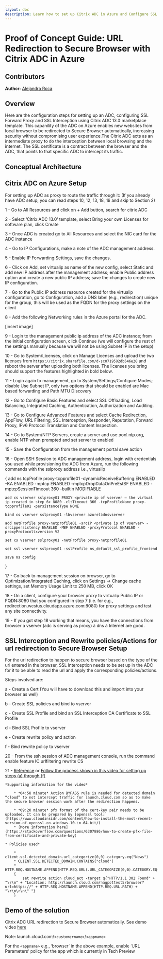 ```yaml
---
layout: doc
description: Learn how to set up Citrix ADC in Azure and Configure SSL Forward Proxy and SSL Interception. This integration allows the dynamic delivery of resources by redirecting browsing to Secure Browser service providing a secury to the company network without sacrificing user experience.
---
```

# Proof of Concept Guide: URL Redirection to Secure Browser with Citrix ADC in Azure

## Contributors

**Author:** [Alejandra Roca](URL)

## Overview

Here are the configuration steps for setting up an ADC, configuring SSL Forward Proxy and SSL Interception using Citrix ADC 13.0 marketplace template. This capanility of the ADC on Azure enables new websites from local browser to be redirected to Secure Browser automatically, increasing security without compromising user experience.The Citrix ADC acts as an intermediate proxy to do the interception between local browsing and the internet. The SSL certificate is a contract between the browser and the ADC, that points to that specific ADC to intercept its traffic.

## Conceptual Architecture

## Citrix ADC on Azure Setup

For setting up ADC as proxy to route the traffic through it: (If you already have ADC setup, you can read steps 10, 12, 13, 18, 19 and skip to Section 2)

1 - Go to All Resources and click on + Add button, search for citrix ADC

2 - Select ‘Citrix ADC 13.0’ template, select Bring your own Licenses for software plan, click Create

3 - Once ADC is created go to All Resources and select the NIC card for the ADC instance

4 - Go to IP Configurations, make a note of the ADC management address.  

5 - Enable IP Forwarding Settings, save the changes.

6 - Click on Add, set virtualip as name of the new config, select Static and add new IP address after the management address; enable Public address option and create a new public IP address; save the changes to create new IP configuration.

7 - Go to the Public IP address resource created for the virtualip configuration, go to Configuration, add a DNS label (e.g., redirection) unique for the group, this will be used as the FQDN for the proxy settings on the client

8 - Add the following Networking rules in the Azure portal for the ADC.

[insert image]

9 - Login to the management public ip address of the ADC instance; from the initial configuration screen, click Continue (we will configure the rest of the settings manually because we will not be using Subnet IP in the setup)

10 - Go to System/Licenses, click on Manage Licenses and upload the two licenses from `https://citrix.sharefile.com/d-sc0719582db546e28` and reboot the server after uploading both licenses. The licenses you bring should support the features highlighted in bold below.  

11 - Login again to management, go to System/Settings/Configure Modes; disable Use Subnet IP, only two options that should be enabled are Mac based forwarding and Path MTU Discovery

12 - Go to Configure Basic Features and select SSL Offloading, Load Balancing, Integrated Caching, Authentication, Authorization and Auditing.  

13 - Go to Configure Advanced Features and select Cache Redirection, AppFlow, URL Filtering, SSL Interception, Responder, Reputation, Forward Proxy, IPv6 Protocol Translation and Content Inspection.  

14 - Go to System/NTP Servers, create a server and use pool.ntp.org, enable NTP when prompted and set server to enabled

15 - Save the Configuration from the management portal save action

16 - Open SSH Session to ADC management address, login with credentials you used while provisioning the ADC from Azure, run the following commands with the sslproxy address i.e., virtualip

{
    add ns tcpProfile proxy-tcpprofile01 -dynamicReceiveBuffering ENABLED -KA ENABLED -mptcp ENABLED -mptcpDropDataOnPreEstSF ENABLED -mptcpSessionTimeout 360 -builtin MODIFIABLE

    add cs vserver sslproxy01 PROXY <private ip of vserver – the virtual ip created in step 6> 8080 -cltTimeout 360 -tcpProfileName proxy-tcpprofile01 -persistenceType NONE 

    bind cs vserver sslproxy01 -lbvserver azurelbdnsvserver 

    add netProfile proxy-netprofile01 -srcIP <private ip of vserver> -srcippersistency ENABLED -MBF ENABLED -proxyProtocol ENABLED -proxyProtocoltxversion V2 

    set cs vserver sslproxy01 -netProfile proxy-netprofile01 

    set ssl vserver sslproxy01 -sslProfile ns_default_ssl_profile_frontend 

    save ns config 
}

17 - Go back to management session on browser, go to Optimization/Integrated Caching, click on Settings -> Change cache settings, set Memory Usage Limit to 250 MB, click OK

18 - On a client, configure your browser proxy to virtualip Public IP or FQDN:8080 that you configured in step 7 (i.e. for e.g., redirection.westus.cloudapp.azure.com:8080) for proxy settings and test any site connectivity.

19 - If you got step 18 working that means, you have the connections from browser a vserver (adc is serving as proxy) à dns à Internet are good.

## SSL Interception and Rewrite policies/Actions for url redirection to Secure Browser Setup

For the url redirection to happen to secure browser based on the type of the url entered in the browser, SSL Interception needs to be set up in the ADC for it to be able to read the url and apply the corresponding policies/actions.  

Steps involved are:

a - Create a Cert (You will have to download this and import into your browser as well)

b - Create SSL policies and bind to vserver

c - Create SSL Profile and bind an SSL Interception CA Certificate to SSL Profile

d - Bind SSL Profile to vserver

e - Create rewrite policy and action

f - Bind rewrite policy to vserver

20 - From the ssh session of ADC management console, run the command
enable feature IC urlfiltering rewrite CS

21 - [Reference](https://docs.citrix.com/en-us/citrix-adc/13/forward-proxy/ssl-interception.html) or [Follow the process shown in this video for setting up steps (a) through (f)](https://citrix.sharefile.com/d-s74bb5855411495bb)

    *Supporting information for the video*

        * *04:58 minute* Action BYPASS rule is needed for detected domain “cloud” to not intercept traffic for launch.cloud.com so as to make the secure browser session work after the redirection happens.  

        * *09:20 minute* pfx format of the cert-key pair needs to be uploaded. It can be prepared by [openssl tool](https://www.cloudinsidr.com/content/how-to-install-the-most-recent-version-of-openssl-on-windows-10-in-64-bit/)
        * [More information here](https://stackoverflow.com/questions/6307886/how-to-create-pfx-file-from-certificate-and-private-key)
  
    * Policies used*

        * client.ssl.detected_domain.url_categorize(0,0).category.eq("News") 
        * CLIENT.SSL.DETECTED_DOMAIN.CONTAINS("cloud") 
        * HTTP.REQ.HOSTNAME.APPEND(HTTP.REQ.URL).URL_CATEGORIZE(0,0).CATEGORY.EQ("News") 
        {
            set rewrite action cloud_act -target q{"HTTP/1.1 302 Found" + "\r\n" + "Location: http://launch.cloud.com/nagpottest5/browser?url=https://" + HTTP.REQ.HOSTNAME.APPEND(HTTP.REQ.URL.PATH) + "\r\n\r\n\" "} 
        }

## Demo of the solution

Citrix ADC URL redirection to Secure Browser automatically. See demo video [here](https://citrix.sharefile.com/d-s7a540d5498c42a59)

Note: launch.cloud.com/`<customername>`/`<appname>`

For the `<appname>` e.g., ‘browser’ in the above example, enable ‘URL Parameters’ policy for the app which is currently in Tech Preview
